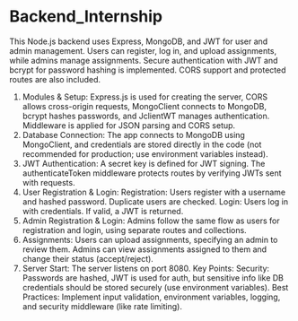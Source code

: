 # Backend_Internship
This Node.js backend uses Express, MongoDB, and JWT for user and admin management. Users can register, log in, and upload assignments, while admins manage assignments. Secure authentication with JWT and bcrypt for password hashing is implemented. CORS support and protected routes are also included.

1. Modules & Setup:
    Express.js is used for creating the server, CORS allows cross-origin requests, MongoClient connects to MongoDB, bcrypt hashes passwords, and JclientWT manages authentication.
    Middleware is applied for JSON parsing and CORS setup.
2. Database Connection:
    The app connects to MongoDB using MongoClient, and credentials are stored directly in the code (not recommended for production; use environment variables instead).
3. JWT Authentication:
    A secret key is defined for JWT signing.
    The authenticateToken middleware protects routes by verifying JWTs sent with requests.
4. User Registration & Login:
    Registration: Users register with a username and hashed password. Duplicate users are checked.
    Login: Users log in with credentials. If valid, a JWT is returned.
5. Admin Registration & Login:
    Admins follow the same flow as users for registration and login, using separate routes and collections.
6. Assignments:
    Users can upload assignments, specifying an admin to review them.
    Admins can view assignments assigned to them and change their status (accept/reject).
7. Server Start:
    The server listens on port 8080.
Key Points:
    Security: Passwords are hashed, JWT is used for auth, but sensitive info like DB credentials should be stored securely (use environment variables).
    Best Practices: Implement input validation, environment variables, logging, and security middleware (like rate limiting).